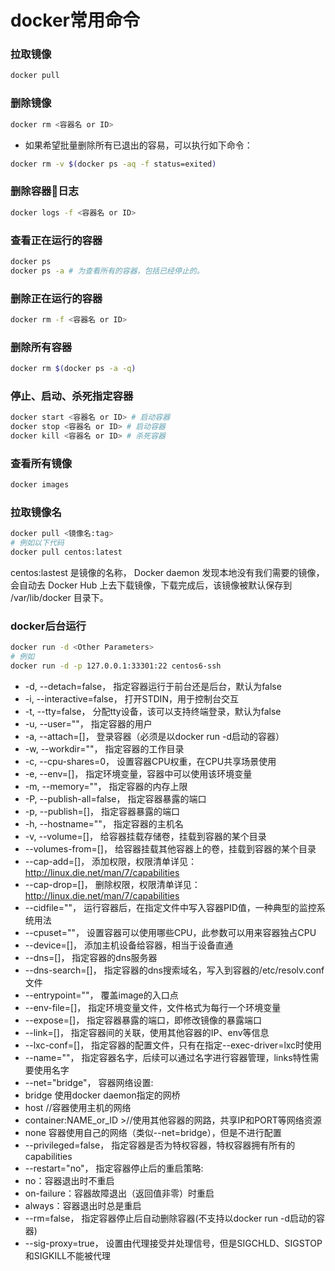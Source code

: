 # docker常用命令

### 拉取镜像

```sh
docker pull
```

### 删除镜像

```sh
docker rm <容器名 or ID>
```

- 如果希望批量删除所有已退出的容易，可以执行如下命令：

```sh
docker rm -v $(docker ps -aq -f status=exited)
```

### 删除容器日志

```sh
docker logs -f <容器名 or ID>
```

### 查看正在运行的容器

```sh
docker ps
docker ps -a # 为查看所有的容器，包括已经停止的。
```

### 删除正在运行的容器

```sh
docker rm -f <容器名 or ID>
```

### 删除所有容器

```sh
docker rm $(docker ps -a -q)
```

### 停止、启动、杀死指定容器

```sh
docker start <容器名 or ID> # 启动容器
docker stop <容器名 or ID> # 启动容器
docker kill <容器名 or ID> # 杀死容器
```

### 查看所有镜像

```sh
docker images
```

### 拉取镜像名

```sh
docker pull <镜像名:tag>
# 例如以下代码
docker pull centos:latest
```

centos:lastest 是镜像的名称， Docker daemon 发现本地没有我们需要的镜像，会自动去 Docker Hub 上去下载镜像，下载完成后，该镜像被默认保存到 /var/lib/docker 目录下。

### docker后台运行

```sh
docker run -d <Other Parameters>
# 例如
docker run -d -p 127.0.0.1:33301:22 centos6-ssh
```

- -d, --detach=false， 指定容器运行于前台还是后台，默认为false
- -i, --interactive=false， 打开STDIN，用于控制台交互
- -t, --tty=false， 分配tty设备，该可以支持终端登录，默认为false
- -u, --user=""， 指定容器的用户
- -a, --attach=[]， 登录容器（必须是以docker run -d启动的容器）
- -w, --workdir=""， 指定容器的工作目录
- -c, --cpu-shares=0， 设置容器CPU权重，在CPU共享场景使用
- -e, --env=[]， 指定环境变量，容器中可以使用该环境变量
- -m, --memory=""， 指定容器的内存上限
- -P, --publish-all=false， 指定容器暴露的端口
- -p, --publish=[]， 指定容器暴露的端口
- -h, --hostname=""， 指定容器的主机名
- -v, --volume=[]， 给容器挂载存储卷，挂载到容器的某个目录
- --volumes-from=[]， 给容器挂载其他容器上的卷，挂载到容器的某个目录
- --cap-add=[]， 添加权限，权限清单详见：http://linux.die.net/man/7/capabilities
- --cap-drop=[]， 删除权限，权限清单详见：http://linux.die.net/man/7/capabilities
- --cidfile=""， 运行容器后，在指定文件中写入容器PID值，一种典型的监控系统用法
- --cpuset=""， 设置容器可以使用哪些CPU，此参数可以用来容器独占CPU
- --device=[]， 添加主机设备给容器，相当于设备直通
- --dns=[]， 指定容器的dns服务器
- --dns-search=[]， 指定容器的dns搜索域名，写入到容器的/etc/resolv.conf文件
- --entrypoint=""， 覆盖image的入口点
- --env-file=[]， 指定环境变量文件，文件格式为每行一个环境变量
- --expose=[]， 指定容器暴露的端口，即修改镜像的暴露端口
- --link=[]， 指定容器间的关联，使用其他容器的IP、env等信息
- --lxc-conf=[]， 指定容器的配置文件，只有在指定--exec-driver=lxc时使用
- --name=""， 指定容器名字，后续可以通过名字进行容器管理，links特性需要使用名字
- --net="bridge"， 容器网络设置:
- bridge 使用docker daemon指定的网桥
- host //容器使用主机的网络
- container:NAME_or_ID >//使用其他容器的网路，共享IP和PORT等网络资源
- none 容器使用自己的网络（类似--net=bridge），但是不进行配置
- --privileged=false， 指定容器是否为特权容器，特权容器拥有所有的capabilities
- --restart="no"， 指定容器停止后的重启策略:
- no：容器退出时不重启
- on-failure：容器故障退出（返回值非零）时重启
- always：容器退出时总是重启
- --rm=false， 指定容器停止后自动删除容器(不支持以docker run -d启动的容器)
- --sig-proxy=true， 设置由代理接受并处理信号，但是SIGCHLD、SIGSTOP和SIGKILL不能被代理
